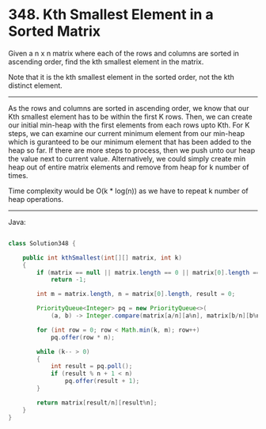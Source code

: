 # 348. Kth Smallest Element in a Sorted Matrix

Given a n x n matrix where each of the rows and columns are sorted in ascending
order, find the kth smallest element in the matrix.

Note that it is the kth smallest element in the sorted order, not the kth
distinct element.

---

As the rows and columns are sorted in ascending order, we know that our Kth
smallest element has to be within the first K rows. Then, we can create our
initial min-heap with the first elements from each rows upto Kth. For K steps,
we can examine our current minimum element from our min-heap which is guranteed
to be our minimum element that has been added to the heap so far. If there are
more steps to process, then we push unto our heap the value next to current
value. Alternatively, we could simply create min heap out of entire matrix
elements and remove from heap for k number of times.

Time complexity would be O(k * log(n)) as we have to repeat k number of heap
operations.

---

Java:

```java

class Solution348 {

    public int kthSmallest(int[][] matrix, int k)
    {
        if (matrix == null || matrix.length == 0 || matrix[0].length == 0)
            return -1;

        int m = matrix.length, n = matrix[0].length, result = 0;

        PriorityQueue<Integer> pq = new PriorityQueue<>(
            (a, b) -> Integer.compare(matrix[a/n][a%n], matrix[b/n][b%n]));

        for (int row = 0; row < Math.min(k, m); row++)
            pq.offer(row * n);

        while (k-- > 0)
        {
            int result = pq.poll();
            if (result % n + 1 < n)
                pq.offer(result + 1);
        }

        return matrix[result/n][result%n];
    }
}

```
